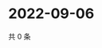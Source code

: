 # 2022-09-06

共 0 条

<!-- BEGIN WEIBO -->
<!-- 最后更新时间 Tue Sep 06 2022 19:01:07 GMT+0800 (China Standard Time) -->

<!-- END WEIBO -->
